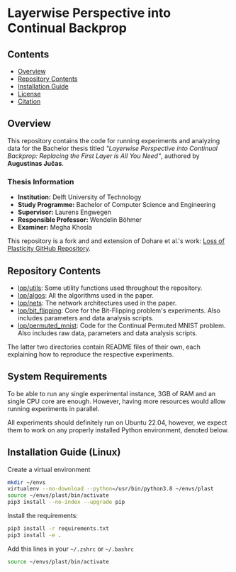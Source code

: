 # Layerwise Perspective into Continual Backprop

## Contents

- [Overview](#overview)
- [Repository Contents](#repo-contents)
- [Installation Guide](#installation-guide)
- [License](./LICENSE)
- [Citation](./citation.bib)

## Overview
This repository contains the code for running experiments and analyzing data for the Bachelor thesis titled *"Layerwise Perspective into Continual Backprop: Replacing the First Layer is All You Need"*, authored by **Augustinas Jučas**.

### Thesis Information
- **Institution:** Delft University of Technology
- **Study Programme:** Bachelor of Computer Science and Engineering
- **Supervisor:** Laurens Engwegen
- **Responsible Professor:**  Wendelin Böhmer
- **Examiner:** Megha Khosla

This repository is a fork and and extension of Dohare et al.'s work: [Loss of Plasticity GitHub Repository](https://github.com/shibhansh/loss-of-plasticity).

## Repository Contents
- [lop/utils](./lop/utils): Some utility functions used throughout the repository.
- [lop/algos](./lop/algos): All the algorithms used in the paper.
- [lop/nets](./lop/nets): The network architectures used in the paper.
- [lop/bit_flipping](./lop/bit_flipping): Core for the Bit-Flipping problem's experiments. Also includes parameters and data analysis scripts.
- [lop/permuted_mnist](./lop/permuted_mnist): Code for the Continual Permuted MNIST problem. Also includes raw data, parameters and data analysis scripts.

The latter two directories contain README files of their own, each explaining how to reproduce the respective experiments.

## System Requirements

To be able to run any single experimental instance, 3GB of RAM and an single CPU core are enough. However, having more resources would allow running experiments in parallel.

All experiments should definitely run on Ubuntu 22.04, however, we expect them to work on any properly installed Python environment, denoted below.

## Installation Guide (Linux)

Create a virtual environment
```sh
mkdir ~/envs
virtualenv --no-download --python=/usr/bin/python3.8 ~/envs/plast
source ~/envs/plast/bin/activate
pip3 install --no-index --upgrade pip
```

Install the requirements:
```sh
pip3 install -r requirements.txt
pip3 install -e .
```

Add this lines in your `~/.zshrc` or `~/.bashrc`
```sh
source ~/envs/plast/bin/activate
```

